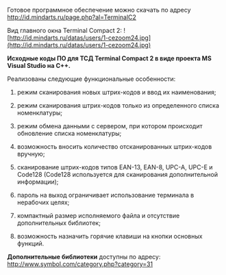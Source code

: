 Готовое программное обеспечение можно скачать по адресу http://id.mindarts.ru/page.php?al=TerminalC2

Вид главного окна Terminal Compact 2:
![http://id.mindarts.ru/datas/users/1-cezoom24.jpg](http://id.mindarts.ru/datas/users/1-cezoom24.jpg)


**Исходные коды ПО для ТСД Terminal Compact 2 в виде проекта MS Visual Studio на C++.**


Реализованы следующие функциональные особенности:


1. режим сканирования новых штрих-кодов и ввод их наименования;


2. режим сканирования штрих-кодов только из определенного списка номенклатуры;


3. режим обмена данными с сервером, при котором происходит обновление списка номенклатуры;


4. возможность вносить количество отсканированных штрих-кодов вручную;


5. сканирование штрих-кодов типов EAN-13, EAN-8, UPC-A, UPC-E и Code128 (Code128 используется для сканирования дополнительной информации);


6. пароль на выход ограничивает использование терминала в нерабочих целях;


7. компактный размер исполняемого файла и отсутствие дополнительных библиотек;


8. возможность назначить горячие клавиши на кнопки основных функций.

**Дополнительные библиотеки** доступны по адресу: http://www.symbol.com/category.php?category=31